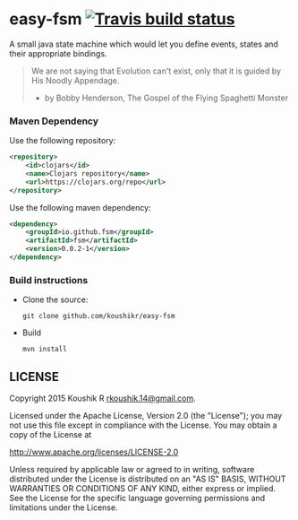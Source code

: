 # easy-fsm [![Travis build status](https://travis-ci.org/koushikr/easy-fsm.svg?branch=master)](https://travis-ci.org/koushikr/easy-fsm)

A small java state machine which would let you define events, states and their appropriate bindings.

> We are not saying that Evolution can't exist, only that it is guided by His Noodly Appendage.
>  - by Bobby Henderson, The Gospel of the Flying Spaghetti Monster

### Maven Dependency
Use the following repository:
```xml
<repository>
    <id>clojars</id>
    <name>Clojars repository</name>
    <url>https://clojars.org/repo</url>
</repository>
```
Use the following maven dependency:
```xml
<dependency>
    <groupId>io.github.fsm</groupId>
    <artifactId>fsm</artifactId>
    <version>0.0.2-1</version>
</dependency>
```

### Build instructions
  - Clone the source:

        git clone github.com/koushikr/easy-fsm

  - Build

        mvn install


LICENSE
-------

Copyright 2015 Koushik R <rkoushik.14@gmail.com>.

Licensed under the Apache License, Version 2.0 (the "License");
you may not use this file except in compliance with the License.
You may obtain a copy of the License at

http://www.apache.org/licenses/LICENSE-2.0

Unless required by applicable law or agreed to in writing, software
distributed under the License is distributed on an "AS IS" BASIS,
WITHOUT WARRANTIES OR CONDITIONS OF ANY KIND, either express or implied.
See the License for the specific language governing permissions and
limitations under the License.
